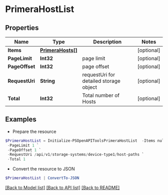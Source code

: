 # PrimeraHostList
## Properties

Name | Type | Description | Notes
------------ | ------------- | ------------- | -------------
**Items** | [**PrimeraHosts[]**](PrimeraHosts.md) |  | [optional] 
**PageLimit** | **Int32** | page limit | [optional] 
**PageOffset** | **Int32** | page offset | [optional] 
**RequestUri** | **String** | requestUri for detailed storage object | [optional] 
**Total** | **Int32** | Total number of Hosts | [optional] 

## Examples

- Prepare the resource
```powershell
$PrimeraHostList = Initialize-PSOpenAPIToolsPrimeraHostList  -Items null `
 -PageLimit 1 `
 -PageOffset 1 `
 -RequestUri /api/v1/storage-systems/device-type1/host-paths `
 -Total 1
```

- Convert the resource to JSON
```powershell
$PrimeraHostList | ConvertTo-JSON
```

[[Back to Model list]](../README.md#documentation-for-models) [[Back to API list]](../README.md#documentation-for-api-endpoints) [[Back to README]](../README.md)

